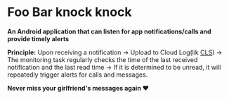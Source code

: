 # Foo Bar knock knock

**An Android application that can listen for app notifications/calls and provide timely alerts**

**Principle:** Upon receiving a notification -> Upload to Cloud Log(lik [CLS](https://www.tencentcloud.com/products/cls)) -> The monitoring task regularly checks the time of the last received notification and the last read time -> If it is determined to be unread, it will repeatedly trigger alerts for calls and messages.

**Never miss your girlfriend's messages again ❤️**